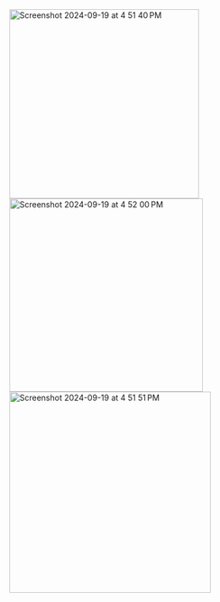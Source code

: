 <img width="336" alt="Screenshot 2024-09-19 at 4 51 40 PM" src="https://github.com/user-attachments/assets/21891f25-5dc6-41dd-983a-290764b28d69">
<img width="343" alt="Screenshot 2024-09-19 at 4 52 00 PM" src="https://github.com/user-attachments/assets/ca6fee1c-7fb7-4f53-8636-34491cc3efab">

<img width="357" alt="Screenshot 2024-09-19 at 4 51 51 PM" src="https://github.com/user-attachments/assets/f9fe62bf-c5b4-4ed9-841c-8bcda2121b70">
